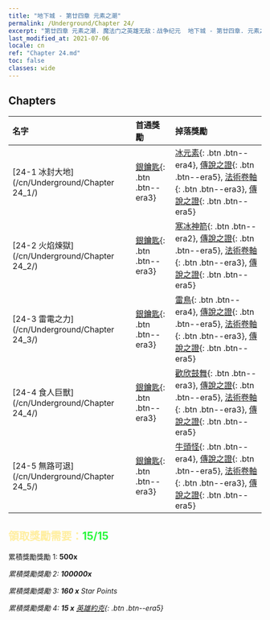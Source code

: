 ```yaml
---
title: "地下城 - 第廿四章 元素之潮"
permalink: /Underground/Chapter 24/
excerpt: "第廿四章 元素之潮. 魔法门之英雄无敌：战争纪元  地下城 - 第廿四章. 元素之潮"
last_modified_at: 2021-07-06
locale: cn
ref: "Chapter 24.md"
toc: false
classes: wide
---
```


## Chapters

  | 名字 |  首通獎勵 | 掉落獎勵 |
  |:------------|:------------|:------------| 
  | [24-1 冰封大地](/cn/Underground/Chapter 24_1/) | [銀鑰匙](/cn/Items/con_693/){: .btn .btn--era3} | [冰元素](/cn/Items/unt_264/){: .btn .btn--era4}, [傳說之證](/cn/Items/mat_88/){: .btn .btn--era5}, [法術卷軸](/cn/Items/con_694/){: .btn .btn--era3}, [傳說之證](/cn/Items/mat_81/){: .btn .btn--era5} |
  | [24-2 火焰煉獄](/cn/Underground/Chapter 24_2/) | [銀鑰匙](/cn/Items/con_693/){: .btn .btn--era3} | [寒冰神箭](/cn/Items/her_431/){: .btn .btn--era2}, [傳說之證](/cn/Items/mat_88/){: .btn .btn--era5}, [法術卷軸](/cn/Items/con_694/){: .btn .btn--era3}, [傳說之證](/cn/Items/mat_81/){: .btn .btn--era5} |
  | [24-3 雷電之力](/cn/Underground/Chapter 24_3/) | [銀鑰匙](/cn/Items/con_693/){: .btn .btn--era3} | [雷鳥](/cn/Items/unt_221/){: .btn .btn--era4}, [傳說之證](/cn/Items/mat_88/){: .btn .btn--era5}, [法術卷軸](/cn/Items/con_694/){: .btn .btn--era3}, [傳說之證](/cn/Items/mat_81/){: .btn .btn--era5} |
  | [24-4 食人巨獸](/cn/Underground/Chapter 24_4/) | [銀鑰匙](/cn/Items/con_693/){: .btn .btn--era3} | [歡欣鼓舞](/cn/Items/her_424/){: .btn .btn--era3}, [傳說之證](/cn/Items/mat_88/){: .btn .btn--era5}, [法術卷軸](/cn/Items/con_694/){: .btn .btn--era3}, [傳說之證](/cn/Items/mat_81/){: .btn .btn--era5} |
  | [24-5 無路可退](/cn/Underground/Chapter 24_5/) | [銀鑰匙](/cn/Items/con_693/){: .btn .btn--era3} | [牛頭怪](/cn/Items/unt_248/){: .btn .btn--era4}, [傳說之證](/cn/Items/mat_88/){: .btn .btn--era5}, [法術卷軸](/cn/Items/con_694/){: .btn .btn--era3}, [傳說之證](/cn/Items/mat_81/){: .btn .btn--era5} |


## <span style="color: #ffeea0">   領取獎勵需要：</span><span style="color: #27f73a">15/15</span>

 累積獎勵獎勵 1:  **500x** <i class="fas fa-gem"/>

 累積獎勵獎勵 2:  **100000x** <i class="fas fa-coins"/>

 累積獎勵獎勵 3: **160 x** Star Points

 累積獎勵獎勵 4: **15 x** [英雄約克](/cn/Items/her_377/){: .btn .btn--era5}

